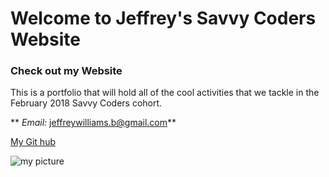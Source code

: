 # Welcome to Jeffrey's Savvy Coders Website

### Check out my Website


This is a portfolio that will hold all of the cool activities that we tackle in the February 2018 Savvy Coders cohort.

** *Email:* jeffreywilliams.b@gmail.com**

[My Git hub](https://github.com/jwilliams32)



![my picture](https://yt3.ggpht.com/-tLus8pxwFJ0/AAAAAAAAAAI/AAAAAAAAAAA/RFuJAXHbBhQ/s288-mo-c-c0xffffffff-rj-k-no/photo.jpg)
